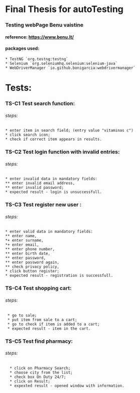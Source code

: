 # Final Thesis for autoTesting
### Testing webPage Benu vaistine
#### reference: https://www.benu.lt/
#### packages used:
    * TestNG `org.testng:testng`
    * Selenium `org.seleniumhq.selenium:selenium-java`
    * WebDriverManager `io.github.bonigarcia:webdrivermanager`

# Tests:
### TS-C1 Test search function:
###### steps:
    * enter item in search field; (entry value "vitaminas c")
    * click search icon;
    * check if correct item appears in results. 


### TS-C2 Test login function with invalid entries:
###### steps:
    * enter invalid data in mandatory fields:
    ** enter invalid email address,
    ** enter invalid password;
    * expected result - login is unsuccessfull.

### TS-C3 Test register new user :
###### steps:

    * enter valid data in mandatory fields:
    ** enter name,
    *+ enter surname,
    *+ enter email,
    ** enter phone number,
    ** enter birth date,
    ** enter password,
    ** enter password again,
    ** check privacy policy,
    * click button register;
    * expected result - registration is successfull.

### TS-C4 Test shopping cart:
###### steps:

     * go to sale;
     * put item from sale to a cart;
     * go to check if item is added to a cart;
     * expected result - item in the cart.

### TS-C5 Test find pharmacy:
###### steps:

      * click on Pharmacy Search;
      * choose city from the list;
      * check box On Duty 24/7;
      * click on Result;
      * expexted result - opened window with information.

   